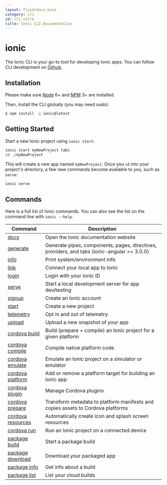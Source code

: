 ```yaml
---
layout: fluid/docs_base
category: cli
id: cli-intro
title: Ionic CLI Documentation
---
```


# ionic


The Ionic CLI is your go-to tool for developing Ionic apps. You can follow CLI
development on [Github](https://github.com/driftyco/ionic-cli).

## Installation

Please make sure
[Node](https://ionicframework.com/docs/resources/what-is/#node) 6+ and
[NPM](https://ionicframework.com/docs/resources/what-is/#npm) 3+ are
installed.

Then, install the CLI globally (you may need sudo):

```bash
$ npm install -g ionic@latest
```

## Getting Started

Start a new Ionic project using `ionic start`:

```bash
ionic start myNewProject tabs
cd ./myNewProject
```

This will create a new app named `myNewProject`. Once you `cd` into your
project's directory, a few new commands become available to you, such as
`serve`:

```bash
ionic serve
```

## Commands

Here is a full list of Ionic commands. You can also see the list on the command
line with `ionic --help`.

Command | Description
------- | -----------
[docs](docs) | Open the Ionic documentation website
[generate](generate) | Generate pipes, components, pages, directives, providers, and tabs (ionic-angular >= 3.0.0)
[info](info) | Print system/environment info
[link](link) | Connect your local app to Ionic
[login](login) | Login with your Ionic ID
[serve](serve) | Start a local development server for app dev/testing
[signup](signup) | Create an Ionic account
[start](start) | Create a new project
[telemetry](telemetry) | Opt in and out of telemetry
[upload](upload) | Upload a new snapshot of your app
[cordova build](cordova/build) | Build (prepare + compile) an Ionic project for a given platform
[cordova compile](cordova/compile) | Compile native platform code
[cordova emulate](cordova/emulate) | Emulate an Ionic project on a simulator or emulator
[cordova platform](cordova/platform) | Add or remove a platform target for building an Ionic app
[cordova plugin](cordova/plugin) | Manage Cordova plugins
[cordova prepare](cordova/prepare) | Transform metadata to platform manifests and copies assets to Cordova platforms
[cordova resources](cordova/resources) | Automatically create icon and splash screen resources
[cordova run](cordova/run) | Run an Ionic project on a connected device
[package build](package/build) | Start a package build
[package download](package/download) | Download your packaged app
[package info](package/info) | Get info about a build
[package list](package/list) | List your cloud builds
